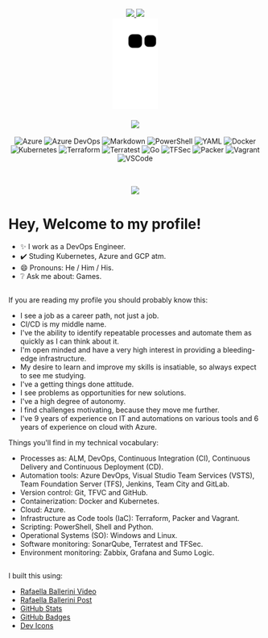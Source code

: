 <div align="center" style="display: inline_block">
  <div><br>
    <a href="https://github.com/alexgiannotti">
      <img height="180em" src="https://github-readme-stats.vercel.app/api?username=alexgiannotti&show_icons=true&theme=chartreuse-dark&include_all_commits=true&count_private=true"/>
    </a>
    <img height="180em" src="https://github-readme-stats.vercel.app/api/top-langs/?username=alexgiannotti&layout=compact&langs_count=16&theme=chartreuse-dark"/>
  </div>

  <div>
    <img height="180em" src="https://github.com/alexgiannotti/alexgiannotti/blob/output/github-contribution-grid-snake.svg"/>
  </div>

  <div><br>
    <a href="https://wakatime.com/@alexgiannotti">
      <img align="center" height="180em" src="https://github-readme-stats.vercel.app/api/wakatime?username=alexgiannotti&layout=compact&langs_count=10&theme=chartreuse-dark"/>
    </a>
  </div>

  <div><br>
    <img alt="Azure" height="30" width="40" src="https://github.com/alexgiannotti/alexgiannotti/blob/main/icons/azure-original.svg">
    <img alt="Azure DevOps" height="30" width="40" src="https://github.com/alexgiannotti/alexgiannotti/blob/main/icons/Azure-DevOps.svg">    
    <img alt="Markdown" height="30" width="40" src="https://github.com/alexgiannotti/alexgiannotti/blob/main/icons/markdown-original.svg">
    <img alt="PowerShell" height="30" width="40" src="https://github.com/alexgiannotti/alexgiannotti/blob/main/icons/powershell-script-file.svg">
    <img alt="YAML" height="30" width="40" src="https://github.com/alexgiannotti/alexgiannotti/blob/main/icons/yaml-icon.svg">
    <img alt="Docker" height="30" width="40" src="https://github.com/alexgiannotti/alexgiannotti/blob/main/icons/docker-original.svg">
    <img alt="Kubernetes" height="30" width="40" src="https://github.com/alexgiannotti/alexgiannotti/blob/main/icons/kubernetes-icon.svg">
    <img alt="Terraform" height="30" width="40" src="https://github.com/alexgiannotti/alexgiannotti/blob/main/icons/terraform-icon.svg">
    <img alt="Terratest" height="30" width="40" src="https://github.com/alexgiannotti/alexgiannotti/blob/main/icons/Terratest-icon.jpg">
    <img alt="Go" height="30" width="40" src="https://github.com/alexgiannotti/alexgiannotti/blob/main/icons/go-original.svg">
    <img alt="TFSec" height="30" width="40" src="https://github.com/alexgiannotti/alexgiannotti/blob/main/icons/tfsec-icon.png">
    <img alt="Packer" height="30" width="40" src="https://github.com/alexgiannotti/alexgiannotti/blob/main/icons/packer-icon.svg">
    <img alt="Vagrant" height="30" width="40" src="https://github.com/alexgiannotti/alexgiannotti/blob/main/icons/vagrant-original.svg">
    <img alt="VSCode" height="30" width="40" src="https://github.com/alexgiannotti/alexgiannotti/blob/main/icons/vscode-original.svg">
  </div>
</div>
  
##
  
<div align="center" style="display: inline_block"><br>
  <!--<img alt="Playstation" src="https://img.shields.io/badge/PlayStation-003791?style=for-the-badge&logo=playstation&logoColor=white" target="_blank">
  <img alt="Switch" src="https://img.shields.io/badge/Nintendo_Switch-E60012?style=for-the-badge&logo=nintendo-switch&logoColor=white" target="_blank">
  <img alt="Steam" src="https://img.shields.io/badge/Steam-000000?style=for-the-badge&logo=steam&logoColor=white" target="_blank">-->
  <a href="https://www.linkedin.com/in/alexgiannotti/?locale=en_US" target="_blank"><img src="https://img.shields.io/badge/LinkedIn-0077B5?style=for-the-badge&logo=linkedin&logoColor=white" target="_blank"></a>
</div>
  
##

# Hey, Welcome to my profile!

- ✨ I work as a DevOps Engineer.
- ✔️ Studing Kubernetes, Azure and GCP atm.
- 😄 Pronouns: He / Him / His.
- ❔ Ask me about: Games.

##

If you are reading my profile you should probably know this:

- I see a job as a career path, not just a job.
- CI/CD is my middle name.
- I've the ability to identify repeatable processes and automate them as quickly as I can think about it.
- I'm open minded and have a very high interest in providing a bleeding-edge infrastructure.
- My desire to learn and improve my skills is insatiable, so always expect to see me studying.
- I've a getting things done attitude.
- I see problems as opportunities for new solutions.
- I've a high degree of autonomy.
- I find challenges motivating, because they move me further.
- I've 9 years of experience on IT and automations on various tools and 6 years of experience on cloud with Azure.

Things you'll find in my technical vocabulary:

- Processes as: ALM, DevOps, Continuous Integration (CI), Continuous Delivery and Continuous Deployment (CD).
- Automation tools: Azure DevOps, Visual Studio Team Services (VSTS), Team Foundation Server (TFS), Jenkins, Team City and GitLab.
- Version control: Git, TFVC and GitHub.
- Containerization: Docker and Kubernetes.
- Cloud: Azure.
- Infrastructure as Code tools (IaC): Terraform, Packer and Vagrant.
- Scripting: PowerShell, Shell and Python.
- Operational Systems (SO): Windows and Linux.
- Software monitoring: SonarQube, Terratest and TFSec.
- Environment monitoring: Zabbix, Grafana and Sumo Logic.

##

I built this using:
- [Rafaella Ballerini Video](https://www.youtube.com/watch?v=TsaLQAetPLU)
- [Rafaella Ballerini Post](https://www.instagram.com/p/CPjUBhXDNEE/)
- [GitHub Stats](https://github.com/anuraghazra/github-readme-stats)
- [GitHub Badges](https://dev.to/envoy_/150-badges-for-github-pnk)
- [Dev Icons](https://github.com/devicons/devicon)
